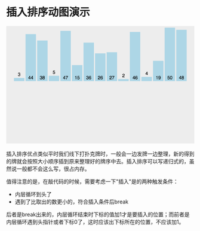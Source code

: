 #  插入排序动图演示

<div align=center><img src="fig/insertion_sort.gif" width="  "></div>

插入排序优点类似平时我们线下打扑克牌时，一般会一边发牌一边整理，新的得到的牌就会按照大小顺序插到原来整理好的牌序中去。插入排序可以写递归式的，虽然说一般都不会这么写，很占内存。





值得注意的是，在敲代码的时候，需要考虑一下"插入"是的两种触发条件：

- 内层循环到头了
- 遇到了比取出的数更小的，符合插入条件后break

后者是break出来的，内层循环结束时下标的值加1才是要插入的位置；而前者是内层循环遇到头指针或者下标0了，这时应该出下标所在的位置，不应该加1。
